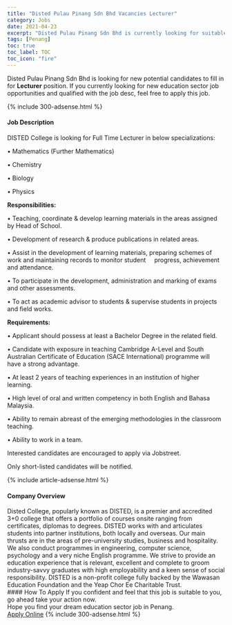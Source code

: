```yaml
---
title: "Disted Pulau Pinang Sdn Bhd Vacancies Lecturer" 
category: Jobs 
date: 2021-04-23 
excerpt: "Disted Pulau Pinang Sdn Bhd is currently looking for suitable person to fill in the Lecturer which positioned at Penang" 
tags: [Penang] 
toc: true 
toc_label: TOC 
toc_icon: "fire" 
--- 
```


<p>Disted Pulau Pinang Sdn Bhd is looking for new potential candidates to fill in for <b>Lecturer</b> position. If you currently looking for new education sector job opportunities and qualified with the job desc, feel free to apply this job.
</p>{% include 300-adsense.html %} 
<div><div><h4>Job Description</h4></div><div><div><span><div><p>DISTED College is looking for Full Time Lecturer in below specializations:</p><p>&#8226; Mathematics (Further Mathematics)</p><p>&#8226; Chemistry</p><p>&#8226; Biology</p><p>&#8226; Physics</p><p><strong>Responsibilities:</strong></p><p>&#8226; Teaching, coordinate &amp; develop learning materials in the areas assigned by Head of School.</p><p>&#8226; Development of research &amp; produce publications in related areas.</p><p>&#8226; Assist in the development of learning materials, preparing schemes of work and maintaining records to monitor student&#160;&#160;&#160;&#160;&#160;progress, achievement and attendance.</p><p>&#8226; To participate in the development, administration and marking of exams and other assessments.</p><p>&#8226; To act as academic advisor to students &amp; supervise students in projects and field works.</p><p><strong>Requirements:</strong></p><p>&#8226; Applicant should possess at least a Bachelor Degree in the related field.</p><p>&#8226; Candidate with exposure in teaching Cambridge A-Level and South Australian Certificate of Education (SACE International) programme will have a strong advantage.</p><p>&#8226; At least 2 years of teaching experiences in an institution of higher learning.&#160;</p><p>&#8226; High level of oral and written competency in both English and Bahasa Malaysia.</p><p>&#8226; Ability to remain abreast of the emerging methodologies in the classroom teaching.</p><p>&#8226; Ability to work in a team.</p><p>Interested candidates are encouraged to apply via Jobstreet.</p><p>Only short-listed candidates will be notified.</p></div></span></div></div></div> 
{% include article-adsense.html %} 
<div><div><h4>Company Overview</h4></div><div><div><span><div><div>
	Disted College, popularly known as DISTED, is a premier and accredited 3+0 college that offers a portfolio of courses onsite ranging from certificates, diplomas to degrees. DISTED works with and articulates students into partner institutions, both locally and overseas. Our main thrusts are in the areas of pre-university studies, business and hospitality. We also conduct programmes in engineering, computer science, psychology and a very niche English programme. We strive to provide an education experience that is relevant, excellent and complete to groom industry-savvy graduates with high employability and a keen sense of social responsibility. DISTED is a non-profit college fully backed by the Wawasan Education Foundation and the Yeap Chor Ee Charitable Trust.</div></div></span></div></div></div> 
#### How To Apply 
If you confident and feel that this job is suitable to you, go ahead take your action now. <br/> 
Hope you find your dream education sector job in Penang. <br/> 
<a href="https://www.jobstreet.com.my/en/job/lecturer-4545721?jobId=jobstreet-my-job-4545721" class="btn btn--info" target="_blank" rel="nofollow noopenner">Apply Online</a> 
{% include 300-adsense.html %} 
